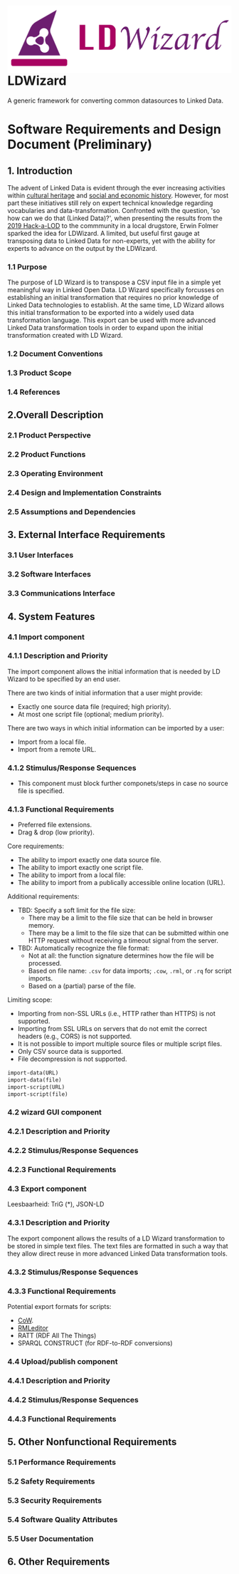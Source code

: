 <img src="/docs/img/LDWizard.png" align="right">

# LDWizard

A generic framework for converting common datasources to Linked Data.

# Software Requirements and Design Document (Preliminary)

## 1. Introduction

The advent of Linked Data is evident through the ever increasing activities within [cultural heritage](https://www.netwerkdigitaalerfgoed.nl/tag/linked-open-data/) and [social and economic history](https://stories.datalegend.net). However, for most part these initiatives still rely on expert technical knowledge regarding vocabularies and data-transformation. Confronted with the question, 'so how can we do that (Linked Data)?', when presenting the results from the [2019 Hack-a-LOD](https://hackalod.com/index.php/2019/12/24/teams-en-resultaten-2019/) to the commmunity in a local drugstore, Erwin Folmer sparked the idea for LDWizard. A limited, but useful first gauge at transposing data to Linked Data for non-experts, yet with the ability for experts to advance on the output by the LDWizard.

### 1.1 Purpose

The purpose of LD Wizard is to transpose a CSV input file in a simple yet meaningful way in Linked Open Data.  LD Wizard specifically forcusses on establishing an initial transformation that requires no prior knowledge of Linked Data technologies to establish.  At the same time, LD Wizard allows this initial transformation to be exported into a widely used data transformation language.  This export can be used with more advanced Linked Data transformation tools in order to expand upon the initial transformation created with LD Wizard.

### 1.2 Document Conventions

### 1.3 Product Scope

### 1.4 References

## 2.Overall Description

### 2.1 Product Perspective

### 2.2 Product Functions

### 2.3 Operating Environment

### 2.4 Design and Implementation Constraints

### 2.5 Assumptions and Dependencies

## 3. External Interface Requirements

### 3.1 User Interfaces

### 3.2 Software Interfaces

### 3.3 Communications Interface

## 4. System Features

### 4.1 Import component

### 4.1.1 Description and Priority

The import component allows the initial information that is needed by LD Wizard to be specified by an end user.

There are two kinds of initial information that a user might provide:

  - Exactly one source data file (required; high priority).
  - At most one script file (optional; medium priority).

There are two ways in which initial information can be imported by a user:

  - Import from a local file.
  - Import from a remote URL.

### 4.1.2 Stimulus/Response Sequences

- This component must block further componets/steps in case no source file is specified.

### 4.1.3 Functional Requirements

- Preferred file extensions.
- Drag & drop (low priority).

Core requirements:
  - The ability to import exactly one data source file.
  - The ability to import exactly one script file.
  - The ability to import from a local file:
  - The ability to import from a publically accessible online location (URL).

Additional requirements:
  - TBD: Specify a soft limit for the file size:
    - There may be a limit to the file size that can be held in browser memory.
    - There may be a limit to the file size that can be submitted within one HTTP request without receiving a timeout signal from the server.
  - TBD: Automatically recognize the file format:
    - Not at all: the function signature determines how the file will be processed.
    - Based on file name: `.csv` for data imports; `.cow`, `.rml`, or `.rq` for script imports.
    - Based on a (partial) parse of the file.

Limiting scope:
  - Importing from non-SSL URLs (i.e., HTTP rather than HTTPS) is not supported.
  - Importing from SSL URLs on servers that do not emit the correct headers (e.g., CORS) is not supported.
  - It is not possible to import multiple source files or multiple script files.
  - Only CSV source data is supported.
  - File decompression is not supported.

```
import-data(URL)
import-data(file)
import-script(URL)
import-script(file)
```

### 4.2 wizard GUI component

### 4.2.1 Description and Priority

### 4.2.2 Stimulus/Response Sequences

### 4.2.3 Functional Requirements

### 4.3 Export component

Leesbaarheid: TriG (*), JSON-LD

### 4.3.1 Description and Priority

The export component allows the results of a LD Wizard transformation to be stored in simple text files.  The text files are formatted in such a way that they allow direct reuse in more advanced Linked Data transformation tools.

### 4.3.2 Stimulus/Response Sequences

### 4.3.3 Functional Requirements

Potential export formats for scripts:

  - [CoW](https://github.com/clariah/cow/wiki).
  - [RMLeditor](https://rml.io/tools/rmleditor/)
  - RATT (RDF All The Things)
  - SPARQL CONSTRUCT (for RDF-to-RDF conversions)

### 4.4 Upload/publish component

### 4.4.1 Description and Priority

### 4.4.2 Stimulus/Response Sequences

### 4.4.3 Functional Requirements

## 5. Other Nonfunctional Requirements

### 5.1 Performance Requirements

### 5.2 Safety Requirements

### 5.3 Security Requirements

### 5.4 Software Quality Attributes

### 5.5 User Documentation

## 6. Other Requirements
